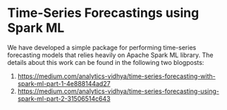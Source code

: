 # Time-Series Forecastings using Spark ML

We have developed a simple package for performing time-series forecasting models that relies heavily on Apache Spark ML library. The details about this work can be found in the following two blogposts:
1. https://medium.com/analytics-vidhya/time-series-forecasting-with-spark-ml-part-1-4e888144ad27
2. https://medium.com/analytics-vidhya/time-series-forecasting-using-spark-ml-part-2-31506514c643
